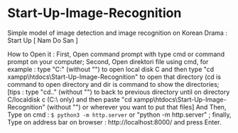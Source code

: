 # Start-Up-Image-Recognition
Simple model of image detection and image recognition on Korean Drama : Start Up [ Nam Do San ]

How to Open it :
First, Open command prompt with type cmd or command prompt on your computer;
Second, Open direktori file using cmd, for example : type "C:" (without "") to open local disk C and then type "cd xampp\htdocs\Start-Up-Image-Recognition" to open that directory (cd is command to open directory and dir is command to show the directories;
[tips : type "cd.." (without "") to back to previous directory until on directory C/localdisk c (C:\ only) and then paste "cd xampp\htdocs\Start-Up-Image-Recognition" (without "") or wherever you want to put that files] 
And Then, Type on cmd : `$ python3 -m http.server` or "python -m http.server" ;
finally, Type on address bar on browser : http://localhost:8000/ and press Enter.
